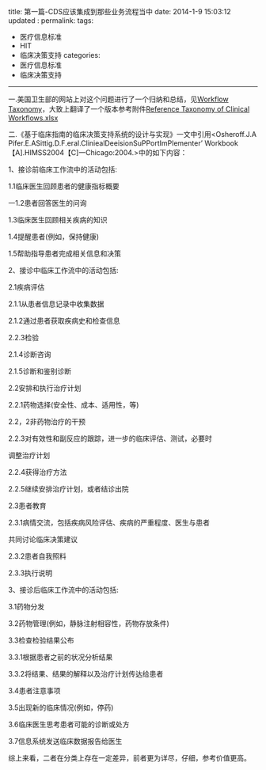 title:  第一篇-CDS应该集成到那些业务流程当中
date:   2014-1-9 15:03:12
updated	:
permalink:
tags:
- 医疗信息标准
- HIT
- 临床决策支持
categories:
- 医疗信息标准
- 临床决策支持

---


一.美国卫生部的网站上对这个问题进行了一个归纳和总结，见[Workflow Taxonomy](http://www.healthit.gov/sites/default/files/cds/3_5_6__ref_workflow_taxonomy.pdf)，大致上翻译了一个版本参考附件[Reference Taxonomy of Clinical Workflows.xlsx](http://blog.sciencenet.cn/home.php?mod=attachment&id=48303)

二.《基于临床指南的临床决策支持系统的设计与实现》一文中引用<Osheroff.J.A Pifer.E.ASittig.D.F.eral.CliniealDeeisionSuPPortImPlementer’ Workbook【A].HIMSS2004【C]一Chicago:2004.>中的如下内容：

1、接诊前临床工作流中的活动包括:

1.1临床医生回顾患者的健康指标概要

一1.2患者回答医生的问询

1.3临床医生回顾相关疾病的知识

1.4提醒患者(例如，保持健康)

1.5帮助指导患者完成相关信息和决策

2、接诊中临床工作流中的活动包括:

2.1疾病评估

2.1.1从患者信息记录中收集数据

2.1.2通过患者获取疾病史和检查信息

2.2.3检验

2.1.4诊断咨询

2.1.5诊断和鉴别诊断

2.2安排和执行治疗计划

2.2.1药物选择(安全性、成本、适用性，等)

2.2，2非药物治疗的干预

2.2.3对有效性和副反应的跟踪，进一步的临床评估、测试，必要时

调整治疗计划

2.2.4获得治疗方法

2.2.5继续安排治疗计划，或者结诊出院

2.3患者教育

2.3.1病情交流，包括疾病风险评估、疾病的严重程度、医生与患者

共同讨论临床决策建议

2.3.2患者自我照料

2.3.3执行说明

3、接诊后临床工作流中的活动包括:

3.1药物分发

3.2药物管理(例如，静脉注射相容性，药物存放条件)

3.3检查检验结果公布

3.3.1根据患者之前的状况分析结果

3.3.2将结果、结果的解释以及治疗计划传达给患者

3.4患者注意事项

3.5出现新的临床情况(例如，停药)

3.6临床医生思考患者可能的诊断或处方

3.7信息系统发送临床数据报告给医生

综上来看，二者在分类上存在一定差异，前者更为详尽，仔细，参考价值更高。
